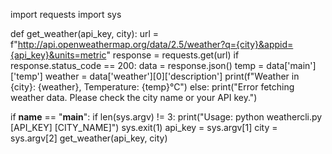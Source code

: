 import requests
import sys

def get_weather(api_key, city):
    url = f"http://api.openweathermap.org/data/2.5/weather?q={city}&appid={api_key}&units=metric"
    response = requests.get(url)
    if response.status_code == 200:
        data = response.json()
        temp = data['main']['temp']
        weather = data['weather'][0]['description']
        print(f"Weather in {city}: {weather}, Temperature: {temp}°C")
    else:
        print("Error fetching weather data. Please check the city name or your API key.")

if __name__ == "__main__":
    if len(sys.argv) != 3:
        print("Usage: python weathercli.py [API_KEY] [CITY_NAME]")
        sys.exit(1)
    api_key = sys.argv[1]
    city = sys.argv[2]
    get_weather(api_key, city)
